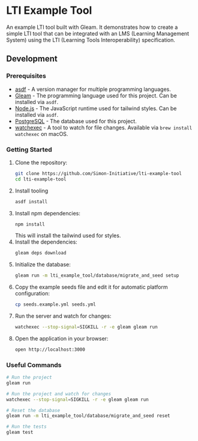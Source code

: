# LTI Example Tool

An example LTI tool built with Gleam. It demonstrates how to create a simple LTI tool that
can be integrated with an LMS (Learning Management System) using the LTI (Learning Tools
Interoperability) specification.

## Development

### Prerequisites

- [asdf](https://asdf-vm.com/) - A version manager for multiple programming languages.
- [Gleam](https://gleam.run/) - The programming language used for this project. Can be installed via
  `asdf`.
- [Node.js](https://nodejs.org/) - The JavaScript runtime used for tailwind styles. Can be installed via
  `asdf`.
- [PostgreSQL](https://www.postgresql.org/) - The database used for this project.
- [watchexec](https://github.com/watchexec/watchexec) - A tool to watch for file changes. Available
  via `brew install watchexec` on macOS.

### Getting Started

1. Clone the repository:
   ```sh
   git clone https://github.com/Simon-Initiative/lti-example-tool
   cd lti-example-tool
   ```
2. Install tooling
   ```sh
   asdf install
   ```
3. Install npm dependencies:
   ```sh
   npm install
   ```
   This will install the tailwind used for styles.
4. Install the dependencies:
   ```sh
   gleam deps download
   ```
5. Initialize the database:
   ```sh
   gleam run -m lti_example_tool/database/migrate_and_seed setup
   ```
6. Copy the example seeds file and edit it for automatic platform configuration:
   ```sh
   cp seeds.example.yml seeds.yml
   ```
7. Run the server and watch for changes:
   ```sh
   watchexec --stop-signal=SIGKILL -r -e gleam gleam run
   ```
8. Open the application in your browser:
   ```sh
   open http://localhost:3000
   ```

### Useful Commands

```sh
# Run the project
gleam run

# Run the project and watch for changes
watchexec --stop-signal=SIGKILL -r -e gleam gleam run

# Reset the database
gleam run -m lti_example_tool/database/migrate_and_seed reset

# Run the tests
gleam test
```

